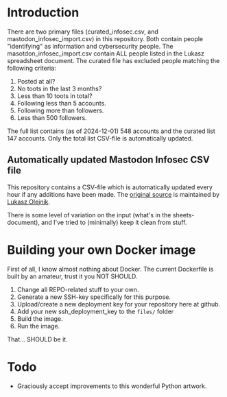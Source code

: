 # Introduction
There are two primary files (curated_infosec.csv, and mastodon_infosec_import.csv) in this repository. Both contain people "identifying" as information and cybersecurity people. The masotdon_infosec_import.csv contain ALL people listed in the Lukasz spreadsheet document. The curated file has excluded people matching the following criteria:

1. Posted at all?
2. No toots in the last 3 months?
3. Less than 10 toots in total?
4. Following less than 5 accounts.
5. Following more than followers.
6. Less than 500 followers.

The full list contains (as of 2024-12-01) 548 accounts and the curated list 147 accounts. Only the total list CSV-file is automatically updated.

## Automatically updated Mastodon Infosec CSV file
This repository contains a CSV-file which is automatically updated every hour if any additions have been made. The [original source](https://docs.google.com/spreadsheets/d/1t13k5_cNhP9_TgoUmqDZk2ROkWkF6Bg3O5269vKIqWw/view) is maintained by [Lukasz Olejnik](https://mastodon.social/@LukaszOlejnik).

There is some level of variation on the input (what's in the sheets-document), and I've tried to (minimally) keep it clean from stuff.

# Building your own Docker image

First of all, I know almost nothing about Docker. The current Dockerfile is built by an amateur, trust it you NOT SHOULD.

1. Change all REPO-related stuff to your own.
2. Generate a new SSH-key specifically for this purpose.
3. Upload/create a new deployment key for your repository here at github.
4. Add your new ssh_deployment_key to the `files/` folder
5. Build the image.
6. Run the image.

That... SHOULD be it.

# Todo
- Graciously accept improvements to this wonderful Python artwork.

